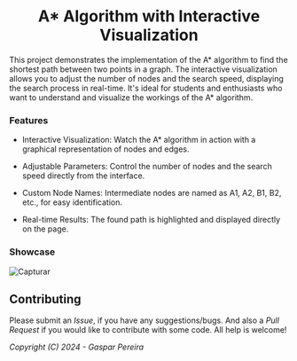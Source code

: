 <h1 align='center'><strong>A* Algorithm with Interactive Visualization</strong></h1>
This project demonstrates the implementation of the A* algorithm to find the shortest path between two points in a graph. The interactive visualization allows you to adjust the number of nodes and the search speed, displaying the search process in real-time. It's ideal for students and enthusiasts who want to understand and visualize the workings of the A* algorithm.

### Features
  - Interactive Visualization: Watch the A* algorithm in action with a graphical representation of nodes and edges.
  + Adjustable Parameters: Control the number of nodes and the search speed directly from the interface.
  * Custom Node Names: Intermediate nodes are named as A1, A2, B1, B2, etc., for easy identification.
  - Real-time Results: The found path is highlighted and displayed directly on the page.

### Showcase
![Capturar](https://github.com/user-attachments/assets/e7c18f60-e7ca-445f-a392-824cc7a6386a)


## Contributing

Please submit an _Issue_, if you have any suggestions/bugs. And also a _Pull Request_ if you would like to contribute with some code.
All help is welcome!

_Copyright (C) 2024 - Gaspar Pereira_
